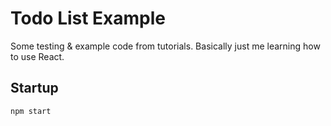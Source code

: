 # Todo List Example

Some testing & example code from tutorials. Basically just me learning how to use React.

## Startup

```
npm start
```
